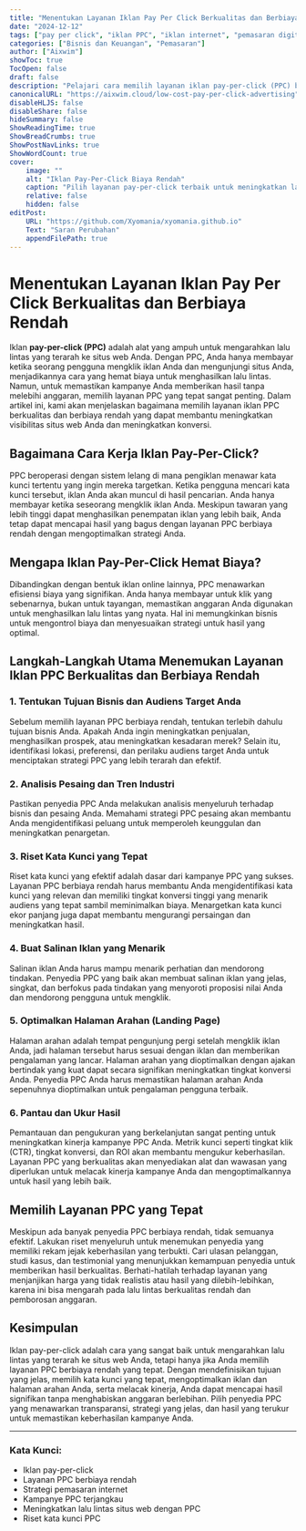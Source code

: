 ```yaml
---
title: "Menentukan Layanan Iklan Pay Per Click Berkualitas dan Berbiaya Rendah"
date: "2024-12-12"
tags: ["pay per click", "iklan PPC", "iklan internet", "pemasaran digital", "pemasaran biaya efektif"]
categories: ["Bisnis dan Keuangan", "Pemasaran"]
author: ["Aixwim"]
showToc: true
TocOpen: false
draft: false
description: "Pelajari cara memilih layanan iklan pay-per-click (PPC) berkualitas dan berbiaya rendah untuk meningkatkan lalu lintas situs web Anda. Temukan strategi kunci untuk kampanye PPC yang efektif."
canonicalURL: "https://aixwim.cloud/low-cost-pay-per-click-advertising"
disableHLJS: false
disableShare: false
hideSummary: false
ShowReadingTime: true
ShowBreadCrumbs: true
ShowPostNavLinks: true
ShowWordCount: true
cover:
    image: ""
    alt: "Iklan Pay-Per-Click Biaya Rendah"
    caption: "Pilih layanan pay-per-click terbaik untuk meningkatkan lalu lintas situs web Anda."
    relative: false
    hidden: false
editPost:
    URL: "https://github.com/Xyomania/xyomania.github.io"
    Text: "Saran Perubahan"
    appendFilePath: true
---
```


# Menentukan Layanan Iklan Pay Per Click Berkualitas dan Berbiaya Rendah

Iklan **pay-per-click (PPC)** adalah alat yang ampuh untuk mengarahkan lalu lintas yang terarah ke situs web Anda. Dengan PPC, Anda hanya membayar ketika seorang pengguna mengklik iklan Anda dan mengunjungi situs Anda, menjadikannya cara yang hemat biaya untuk menghasilkan lalu lintas. Namun, untuk memastikan kampanye Anda memberikan hasil tanpa melebihi anggaran, memilih layanan PPC yang tepat sangat penting. Dalam artikel ini, kami akan menjelaskan bagaimana memilih layanan iklan PPC berkualitas dan berbiaya rendah yang dapat membantu meningkatkan visibilitas situs web Anda dan meningkatkan konversi.

## Bagaimana Cara Kerja Iklan Pay-Per-Click?

PPC beroperasi dengan sistem lelang di mana pengiklan menawar kata kunci tertentu yang ingin mereka targetkan. Ketika pengguna mencari kata kunci tersebut, iklan Anda akan muncul di hasil pencarian. Anda hanya membayar ketika seseorang mengklik iklan Anda. Meskipun tawaran yang lebih tinggi dapat menghasilkan penempatan iklan yang lebih baik, Anda tetap dapat mencapai hasil yang bagus dengan layanan PPC berbiaya rendah dengan mengoptimalkan strategi Anda.

## Mengapa Iklan Pay-Per-Click Hemat Biaya?

Dibandingkan dengan bentuk iklan online lainnya, PPC menawarkan efisiensi biaya yang signifikan. Anda hanya membayar untuk klik yang sebenarnya, bukan untuk tayangan, memastikan anggaran Anda digunakan untuk menghasilkan lalu lintas yang nyata. Hal ini memungkinkan bisnis untuk mengontrol biaya dan menyesuaikan strategi untuk hasil yang optimal.

## Langkah-Langkah Utama Menemukan Layanan Iklan PPC Berkualitas dan Berbiaya Rendah

### 1. **Tentukan Tujuan Bisnis dan Audiens Target Anda**

Sebelum memilih layanan PPC berbiaya rendah, tentukan terlebih dahulu tujuan bisnis Anda. Apakah Anda ingin meningkatkan penjualan, menghasilkan prospek, atau meningkatkan kesadaran merek? Selain itu, identifikasi lokasi, preferensi, dan perilaku audiens target Anda untuk menciptakan strategi PPC yang lebih terarah dan efektif.

### 2. **Analisis Pesaing dan Tren Industri**

Pastikan penyedia PPC Anda melakukan analisis menyeluruh terhadap bisnis dan pesaing Anda. Memahami strategi PPC pesaing akan membantu Anda mengidentifikasi peluang untuk memperoleh keunggulan dan meningkatkan penargetan.

### 3. **Riset Kata Kunci yang Tepat**

Riset kata kunci yang efektif adalah dasar dari kampanye PPC yang sukses. Layanan PPC berbiaya rendah harus membantu Anda mengidentifikasi kata kunci yang relevan dan memiliki tingkat konversi tinggi yang menarik audiens yang tepat sambil meminimalkan biaya. Menargetkan kata kunci ekor panjang juga dapat membantu mengurangi persaingan dan meningkatkan hasil.

### 4. **Buat Salinan Iklan yang Menarik**

Salinan iklan Anda harus mampu menarik perhatian dan mendorong tindakan. Penyedia PPC yang baik akan membuat salinan iklan yang jelas, singkat, dan berfokus pada tindakan yang menyoroti proposisi nilai Anda dan mendorong pengguna untuk mengklik.

### 5. **Optimalkan Halaman Arahan (Landing Page)**

Halaman arahan adalah tempat pengunjung pergi setelah mengklik iklan Anda, jadi halaman tersebut harus sesuai dengan iklan dan memberikan pengalaman yang lancar. Halaman arahan yang dioptimalkan dengan ajakan bertindak yang kuat dapat secara signifikan meningkatkan tingkat konversi Anda. Penyedia PPC Anda harus memastikan halaman arahan Anda sepenuhnya dioptimalkan untuk pengalaman pengguna terbaik.

### 6. **Pantau dan Ukur Hasil**

Pemantauan dan pengukuran yang berkelanjutan sangat penting untuk meningkatkan kinerja kampanye PPC Anda. Metrik kunci seperti tingkat klik (CTR), tingkat konversi, dan ROI akan membantu mengukur keberhasilan. Layanan PPC yang berkualitas akan menyediakan alat dan wawasan yang diperlukan untuk melacak kinerja kampanye Anda dan mengoptimalkannya untuk hasil yang lebih baik.

## Memilih Layanan PPC yang Tepat

Meskipun ada banyak penyedia PPC berbiaya rendah, tidak semuanya efektif. Lakukan riset menyeluruh untuk menemukan penyedia yang memiliki rekam jejak keberhasilan yang terbukti. Cari ulasan pelanggan, studi kasus, dan testimonial yang menunjukkan kemampuan penyedia untuk memberikan hasil berkualitas. Berhati-hatilah terhadap layanan yang menjanjikan harga yang tidak realistis atau hasil yang dilebih-lebihkan, karena ini bisa mengarah pada lalu lintas berkualitas rendah dan pemborosan anggaran.

## Kesimpulan

Iklan pay-per-click adalah cara yang sangat baik untuk mengarahkan lalu lintas yang terarah ke situs web Anda, tetapi hanya jika Anda memilih layanan PPC berbiaya rendah yang tepat. Dengan mendefinisikan tujuan yang jelas, memilih kata kunci yang tepat, mengoptimalkan iklan dan halaman arahan Anda, serta melacak kinerja, Anda dapat mencapai hasil signifikan tanpa menghabiskan anggaran berlebihan. Pilih penyedia PPC yang menawarkan transparansi, strategi yang jelas, dan hasil yang terukur untuk memastikan keberhasilan kampanye Anda.

---

### Kata Kunci:
- Iklan pay-per-click
- Layanan PPC berbiaya rendah
- Strategi pemasaran internet
- Kampanye PPC terjangkau
- Meningkatkan lalu lintas situs web dengan PPC
- Riset kata kunci PPC
